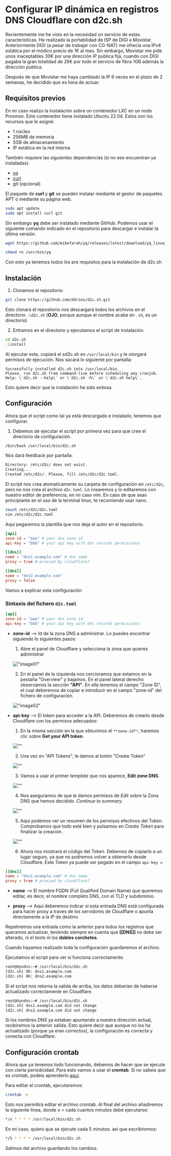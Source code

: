 # Configurar IP dinámica en registros DNS Cloudflare con **d2c.sh**

Recientemente me he visto en la necesidad un servicio de estas características. He realizado la portabilidad de ISP de DIGI a Movistar. Anteriormente DIGI (a pesar de trabajar con CG-NAT) me ofrecía una IPv4 estática por el módico precio de 1€ al mes. Sin embargo, Movistar me pide unos inaceptables 30€ por una dirección IP publica fija, cuando con DIGI pagaba la gran totalidad de 26€ por todo el servicio de fibra 1GB además la dirección publica.

Después de que Movistar me haya cambiado la IP 6 veces en el plazo de 2 semanas, he decidido que es hora de actuar.

## Requisitos previos

En mi caso realizo la instalación sobre un contenedor LXC en un nodo Proxmox. Este contenedor tiene instalado Ubuntu 22.04. Estos son los recursos que le asigné:
- 1 núcleo
- 256MB de memoria
- 5GB de almacenamiento
- IP estática en la red interna

También requiere las siguientes dependencias (si no ese encuentran ya instaladas):

- [yq](https://github.com/mikefarah/yq)
- [curl](https://curl.se/download.html)
- git (opcional)

El paquete de **curl** y **git** se pueden instalar mediante el gestor de paquetes APT o mediante su página web.

````bash
sudo apt update
sudo apt install curl git
````

Sin embargo **yq** debe ser instalado mediante GitHub. Podemos usar el siguiente comando indicado en el repositorio para descargar e instalar la última versión.

````bash
wget https://github.com/mikefarah/yq/releases/latest/download/yq_linux_amd64 -O /usr/bin/yq

chmod +x /usr/bin/yq
````

Con esto ya tenemos todos los pre requisitos para la instalación de d2c.sh

## Instalación

1. Clonamos el repositorio

````bash
git clone https://github.com/ddries/d2c.sh.git
````
Esto clonará el repositorio  nos descargará todos los archivos en el directorio ````.\d2c.sh```` (**OJO**, porque aunque el nombre acabe en ``.sh``, es un directorio)

2. Entramos en el directorio y ejecutamos el script de instalación.

````bash
cd d2c.sh
.\install
````

Al ejecutar este, copiará el sd2c.sh en ````/usr/local/bin```` y le otorgará permisos de ejecución. Nos sacará lo siguiente por pantalla:

````
Successfully installed d2c.sh into /usr/local/bin.
Please, run d2c.sh from command-line before scheduling any cronjob.
Help: \`d2c.sh --help\` or \`d2c.sh -h\` or \`d2c.sh help\`.
````

Esto quiere decir que la instalación ha sido exitosa.

## Configuración

Ahora que el script como tal ya está descargado e instalado, tenemos que configurar.

1.  Debemos de ejecutar el script por primera vez para que cree el directorio de configuración.

````bash
/bin/bash /usr/local/bin/d2c.sh
````

Nos dará feedback por pantalla:
````bash
Directory: /etc/d2c/ does not exist.
Creating...
Created /etc/d2c/. Please, fill /etc/d2c/d2c.toml.
````

El script nos crea atomaticamente su carpeta de configuración en ````/etc/d2c````, pero no nos crea el archivo ````d2c.toml````. Lo crearemos y lo editaremos con nuestro editor de preferencia, en mi caso vim. En caso de que seas principiante en el uso de la terminal linux, te recomiendo usar nano.

````bash
touch /etc/d2c/d2c.toml
vim /etc/d2c/d2c.toml
````

Aquí pegaremos la plantilla que nos deja el autor en el repositorio.

````toml
[api]
zone-id = "aaa" # your dns zone id
api-key = "bbb" # your api key with dns records permissions

[[dns]]
name = "dns1.example.com" # dns name
proxy = true # proxied by cloudflare?

[[dns]]
name = "dns2.example.com"
proxy = false
````

Vamos a explicar esta configuración

### Sintaxis del fichero ````d2c.toml````

````toml
[api]
zone-id = "aaa" # your dns zone id
api-key = "bbb" # your api key with dns records permissions
````
- **zone-id** --> Id de la zona DNS a administrar. Lo puedes encontrar siguiendo lo siguientes pasos:
    1. Abre el panel de Cloudflare y selecciona la zona que quieres administrar
    
    !["image01"](/images/d2csh_instalacion/image01.png)


    2. En el panel de la izquierda nos cercioramos que estamos en la pestaña "Overview" y bajamos. En el panel lateral derecho observamos la sección **"API"**. En ella tenemos el campo "Zone ID", el cual deberemos de copiar e introducir en el campo "zone-id" del fichero de configuración.

    !["image02"](/images/d2csh_instalacion/image02.png)


- **api-key** --> El token para acceder a la API. Deberemos de crearlo desde Cloudflare con los permisos adecuados:
    1. En la misma sección en la que obtuvimos el ````**zone-id**````, haremos clic sobre **Get your API token**. 

    ![""](/images/d2csh_instalacion/image03.png)

    2. Una vez en "API Tokens", le damos al botón "Create Token"

    ![""](/images/d2csh_instalacion/image04.png) 

    3.  Vamos a usar el primer *template* que nos aparece, **Edit zone DNS**.

    ![""](/images/d2csh_instalacion/image05.png) 

    4. Nos aseguramos de que le damos permisos de *Edit* sobre la Zona DNS que hemos decidido. *Continue to summary*.

    ![""](\\image\d2csh_instalacion\image06.png) 

    5. Aqui podemos ver un resumen de los permisos efectivos del Token. Comprobamos que todo esté bien y pulsamos en *Create Token* para finalizar la creación.

    ![""](\\image\d2csh_instalacion\image07.png) 

    6.  Ahora nos mostrará el código del Token. Debemos de copiarlo a un lugar seguro, ya que no podremos volver a obtenerlo desde Cloudflare. Este Token ya puede ser pegado en el campo ````api-key =````
    


````toml
[[dns]]
name = "dns1.example.com" # dns name
proxy = true # proxied by cloudflare?
````

- **name** --> El nombre FQDN (Full Qualified Domain Name) que queremos editar, es decir, el nombre completo DNS, con el TLD y subdominio.

- **proxy** --> Aquí deberemos indicar si esta entrada DNS está configurada para hacer proxy a traves de los servidores de Cloudflare o apunta directamente a la IP de destino.

Repetiremos una entrada como la anterior para todos los registros que queramos actualizar, teniendo siempre en cuenta que **[[DNS]]** no debe ser alterado, ni el texto ni los **dobles corchetes**.

Cuando hayamos realizado toda la configuración guardaremos el archivo.

Ejecutamos el script para ver si funciona correctamente. 

````bash
root@dyndns:~# /usr/local/bin/d2c.sh
[d2c.sh] OK: dns1.example.com
[d2c.sh] OK: dns2.example.com
````
Si el script nos retorna la salida de arriba, los datos deberían de haberse actualizado correctamente en Cloudflare.

````bash
root@dyndns:~# /usr/local/bin/d2c.sh
[d2c.sh] dns1.example.com did not change
[d2c.sh] dns2.example.com did not change
````

Si los nombres DNS ya estaban apuntando a nuestra dirección actual, recibiremos la anterior salida. Esto quiere decir que aunque no los ha actualizado (porque ya eran correctos), la configuración es correcta y conecta con Cloudflare.

## Configuración crontab
Ahora que ya tenemos todo funcionando, debemos de hacer que se ejecute con cierta periodicidad. Para esto vamos a usar el **crontab**. Si no sabeis que es crontab, podeis aprenderlo [aquí](https://es.wikipedia.org/wiki/Cron_(Unix)).

Para editar el crontab, ejecutaremos:
````bash
crontab -e 
````

Esto nos permitirá editar el archivo crontab. Al final del archivo añadiremos la siguiente linea, donde x = cada cuantos minutos debe ejecutarse:

````bash
*/x * * * * /usr/local/bin/d2c.sh
````

En mi caso, quiero que se ejecute cada 5 minutos. asi que escribiremos:
````bash
*/5 * * * * /usr/local/bin/d2c.sh
````
Salimos del archivo guardando los cambios.
